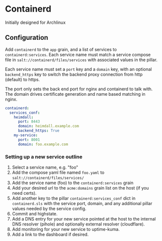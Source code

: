Containerd
==========

Initially designed for Archlinux

Configuration
-------------

Add `containerd` to the `app` grain, and a list of services to `containerd:services`. Each service name
must match a service compose file in `salt://containerd/files/services` with associated values in the pillar.

Each service name must set a `port` key and a `domain` key, with an optional `backend_https` key to switch the
backend proxy connection from http (default) to https.

The port only sets the back end port for nginx and containerd to talk with. The domain drives certificate generation
and name based matching in nginx.

```yaml
containerd:
  services_conf:
    heimdall:
      port: 8443
      domain: heimdall.example.com
      backend_https: True
    my-service:
      port: 8001
      domain: foo.example.com
```

### Setting up a new service outline

1. Select a service name, e.g. "foo"
2. Add the compose yaml file named `foo.yaml` to `salt://containerd/files/services/`
3. Add the service name (foo) to the `containerd:services` grain
4. Add your desired url to the `acme:domains` grain list on the host (if you need certs).
5. Add another key to the pillar `containerd:services_conf` dict in
   `containerd.sls` with the service port, domain, and any additional
   pillar values needed by the service config.
6. Commit and highstate.
7. Add a DNS entry for your new service pointed at the host to the internal DNS resolver
   (pihole) and optionally external resolver (cloudflare).
8. Add monitoring for your new service to uptime-kuma.
9. Add a link to the dashboard if desired.